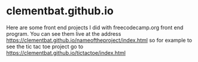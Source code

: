 # clementbat.github.io

Here are some front end projects I did with freecodecamp.org front end program. You can see them live at the address https://clementbat.github.io/nameoftheproject/index.html so for example to see the tic tac toe project go to https://clementbat.github.io/tictactoe/index.html

